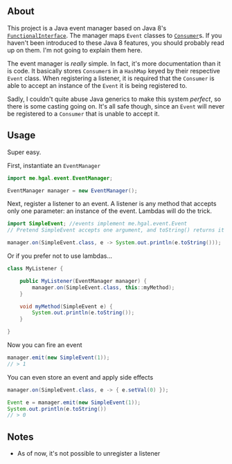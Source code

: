 ## About

This project is a Java event manager based on Java 8's [`FunctionalInterface`][]. The manager maps `Event` classes to [`Consumer`][]s. If you haven't been introduced to these Java 8 features, you should probably read up on them. I'm not going to explain them here. 

The event manager is *really* simple. In fact, it's more documentation than it is code. It basically stores `Consumer`s in a `HashMap` keyed by their respective `Event` class. When registering a listener, it is required that the `Consumer` is able to accept an instance of the `Event` it is being registered to.

Sadly, I couldn't quite abuse Java generics to make this system *perfect*, so there is some casting going on. It's all safe though, since an `Event` will never be registered to a `Consumer` that is unable to accept it.

## Usage

Super easy. 

First, instantiate an `EventManager`
~~~java
import me.hgal.event.EventManager;

EventManager manager = new EventManager();
~~~

Next, register a listener to an event. A listener is any method that accepts only one parameter: an instance of the event. Lambdas will do the trick.
~~~java
import SimpleEvent; //events implement me.hgal.event.Event
// Pretend SimpleEvent accepts one argument, and toString() returns it

manager.on(SimpleEvent.class, e -> System.out.println(e.toString()));
~~~

Or if you prefer not to use lambdas...
~~~java
class MyListener {

    public MyListener(EventManager manager) {
        manager.on(SimpleEvent.class, this::myMethod);
    }

    void myMethod(SimpleEvent e) {
        System.out.println(e.toString());
    }

}
~~~

Now you can fire an event
~~~java
manager.emit(new SimpleEvent(1));
// > 1
~~~

You can even store an event and apply side effects
~~~java
manager.on(SimpleEvent.class, e -> { e.setVal(0) });

Event e = manager.emit(new SimpleEvent(1));
System.out.println(e.toString())
// > 0
~~~

## Notes
* As of now, it's not possible to unregister a listener

[`FunctionalInterface`]: https://docs.oracle.com/javase/8/docs/api/java/lang/FunctionalInterface.html
[`Consumer`]: https://docs.oracle.com/javase/8/docs/api/java/util/function/Consumer.html
